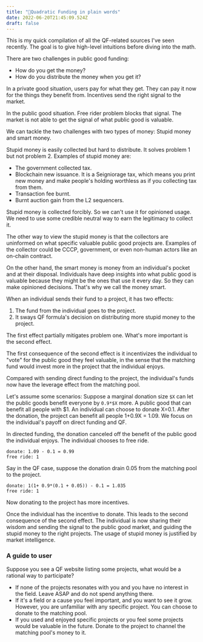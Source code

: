 ```yaml
---
title: "📝Quadratic Funding in plain words"
date: 2022-06-20T21:45:09.524Z
draft: false
---
```


This is my quick compilation of all the QF-related sources I've seen recently. The goal is to give high-level intuitions before diving into the math.

There are two challenges in public good funding:

- How do you get the money?
- How do you distribute the money when you get it?

In a private good situation, users pay for what they get. They can pay it now for the things they benefit from. Incentives send the right signal to the market.

In the public good situation. Free rider problem blocks that signal. The market is not able to get the signal of what public good is valuable.

We can tackle the two challenges with two types of money: Stupid money and smart money.

Stupid money is easily collected but hard to distribute. It solves problem 1 but not problem 2. Examples of stupid money are:

- The government collected tax.
- Blockchain new issuance. It is a Seigniorage tax, which means you print new money and make people's holding worthless as if you collecting tax from them.
- Transaction fee burnt.
- Burnt auction gain from the L2 sequencers.

Stupid money is collected forcibly. So we can't use it for opinioned usage. We need to use some credible neutral way to earn the legitimacy to collect it.

The other way to view the stupid money is that the collectors are uninformed on what specific valuable public good projects are. Examples of the collector could be CCCP, government, or even non-human actors like an on-chain contract.

On the other hand, the smart money is money from an individual's pocket and at their disposal. Individuals have deep insights into what public good is valuable because they might be the ones that use it every day. So they can make opinioned decisions. That's why we call the money smart.

When an individual sends their fund to a project, it has two effects:

1. The fund from the individual goes to the project.
2. It sways QF formula's decision on distributing more stupid money to the project.

The first effect partially mitigates problem one. What's more important is the second effect.

The first consequence of the second effect is it incentivizes the individual to "vote" for the public good they feel valuable, in the sense that the matching fund would invest more in the project that the individual enjoys.

Compared with sending direct funding to the project, the individual's funds now have the leverage effect from the matching pool.

Let's assume some scenarios: Suppose a marginal donation size `$X` can let the public goods benefit everyone by `0.9*$X` more. A public good that can benefit all people with $1. An individual can choose to donate X=0.1. After the donation, the project can benefit all people 1+0.9X = 1.09. We focus on the individual's payoff on direct funding and QF.

In directed funding, the donation canceled off the benefit of the public good the individual enjoys. The individual chooses to free ride.

```
donate: 1.09 - 0.1 = 0.99
free ride: 1
```

Say in the QF case, suppose the donation drain 0.05 from the matching pool to the project.

```
donate: 1(1+ 0.9*(0.1 + 0.05)) - 0.1 = 1.035
free ride: 1
```
Now donating to the project has more incentives. 


Once the individual has the incentive to donate. This leads to the second consequence of the second effect. The individual is now sharing their wisdom and sending the signal to the public good market, and guiding the stupid money to the right projects. The usage of stupid money is justified by market intelligence.

### A guide to user

Suppose you see a QF website listing some projects, what would be a rational way to participate?

- If none of the projects resonates with you and you have no interest in the field. Leave ASAP and do not spend anything there.
- If it's a field or a cause you feel important, and you want to see it grow. However, you are unfamiliar with any specific project. You can choose to donate to the matching pool.
- If you used and enjoyed specific projects or you feel some projects would be valuable in the future. Donate to the project to channel the matching pool's money to it.